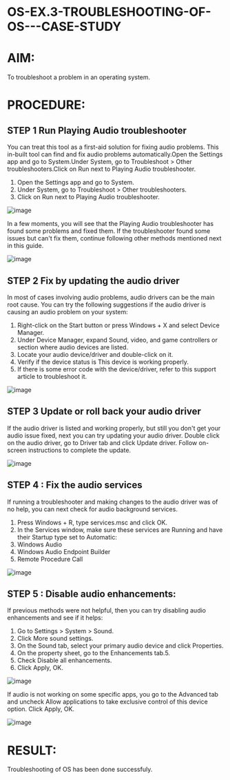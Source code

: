 # OS-EX.3-TROUBLESHOOTING-OF-OS---CASE-STUDY
# AIM:

To troubleshoot a problem in an operating system.

# PROCEDURE:

##  STEP 1 Run Playing Audio troubleshooter

You can treat this tool as a first-aid solution for fixing audio problems. This in-built tool can find and fix audio problems automatically.Open the Settings app and go to System.Under System, go to Troubleshoot > Other troubleshooters.Click on Run next to Playing Audio troubleshooter.  
1. Open the Settings app and go to System.
2. Under System, go to Troubleshoot > Other troubleshooters.
3. Click on Run next to Playing Audio troubleshooter.

![image](https://github.com/R-Guruprasad/OS-EX.3-TROUBLESHOOTING-OF-OS---CASE-STUDY/assets/119390308/f9f1e18f-5826-40a9-b768-c41a95181fad)

In a few moments, you will see that the Playing Audio troubleshooter has found some problems and fixed them. If the troubleshooter found some issues but can't fix them, continue following other methods mentioned next in this guide.

![image](https://github.com/R-Guruprasad/OS-EX.3-TROUBLESHOOTING-OF-OS---CASE-STUDY/assets/119390308/b59530aa-dd97-4a94-8a42-0556b3a627aa)

## STEP 2 Fix by updating the audio driver

In most of cases involving audio problems, audio drivers can be the main root cause. You can try the following suggestions if the audio driver is causing an audio problem on your system:

1. Right-click on the Start button or press Windows + X and select Device Manager.
2. Under Device Manager, expand Sound, video, and game controllers or section where audio devices are listed.
3. Locate your audio device/driver and double-click on it.
4. Verify if the device status is This device is working properly.
5. If there is some error code with the device/driver, refer to this support article to troubleshoot it.

![image](https://github.com/R-Guruprasad/OS-EX.3-TROUBLESHOOTING-OF-OS---CASE-STUDY/assets/119390308/8a1ad506-ef43-4d58-99d5-666b319098cd)

## STEP 3 Update or roll back your audio driver

If the audio driver is listed and working properly, but still you don't get your audio issue fixed, next you can try updating your audio driver. Double click on the audio driver, go to Driver tab and click Update driver. Follow on-screen instructions to complete the update.

![image](https://github.com/R-Guruprasad/OS-EX.3-TROUBLESHOOTING-OF-OS---CASE-STUDY/assets/119390308/98692cf2-0638-478b-937b-7e5724ff7ca3)

## STEP 4 : Fix the audio services

If running a troubleshooter and making changes to the audio driver was of no help, you can next check for audio background services.

1. Press Windows + R, type services.msc and click OK.
2. In the Services window, make sure these services are Running and have their Startup type set to Automatic:
3. Windows Audio
4. Windows Audio Endpoint Builder
5. Remote Procedure Call

![image](https://github.com/R-Guruprasad/OS-EX.3-TROUBLESHOOTING-OF-OS---CASE-STUDY/assets/119390308/42f0e9ae-c1ed-4c0d-8e56-8bb9512ac08a)

## STEP 5 : Disable audio enhancements:
If previous methods were not helpful, then you can try disabling audio enhancements and see if it helps:

1. Go to Settings > System > Sound.
2. Click More sound settings.
3. On the Sound tab, select your primary audio device and click Properties.
4. On the property sheet, go to the Enhancements tab.5.
5. Check Disable all enhancements.
6. Click Apply, OK.

![image](https://github.com/R-Guruprasad/OS-EX.3-TROUBLESHOOTING-OF-OS---CASE-STUDY/assets/119390308/a3135369-9bed-4d73-9072-fd0594184d22)

If audio is not working on some specific apps, you go to the Advanced tab and uncheck Allow applications to take exclusive control of this device option. Click Apply, OK.

![image](https://github.com/R-Guruprasad/OS-EX.3-TROUBLESHOOTING-OF-OS---CASE-STUDY/assets/119390308/54e7f6d1-73d5-4aba-9f26-6ee06497b5f8)

# RESULT:

Troubleshooting of OS has been done successfuly.
